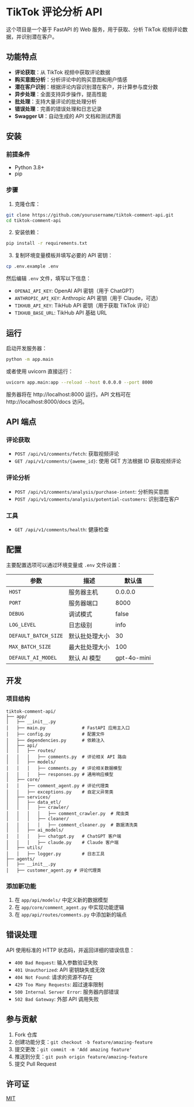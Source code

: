 # TikTok 评论分析 API

这个项目是一个基于 FastAPI 的 Web 服务，用于获取、分析 TikTok 视频评论数据，并识别潜在客户。

## 功能特点

- **评论获取**：从 TikTok 视频中获取评论数据
- **购买意图分析**：分析评论中的购买意图和用户情感
- **潜在客户识别**：根据评论内容识别潜在客户，并计算参与度分数
- **异步处理**：全面支持异步操作，提高性能
- **批处理**：支持大量评论的批处理分析
- **错误处理**：完善的错误处理和日志记录
- **Swagger UI**：自动生成的 API 文档和测试界面

## 安装

### 前提条件

- Python 3.8+
- pip

### 步骤

1. 克隆仓库：

```bash
git clone https://github.com/yourusername/tiktok-comment-api.git
cd tiktok-comment-api
```

2. 安装依赖：

```bash
pip install -r requirements.txt
```

3. 复制环境变量模板并填写必要的 API 密钥：

```bash
cp .env.example .env
```

然后编辑 `.env` 文件，填写以下信息：
- `OPENAI_API_KEY`: OpenAI API 密钥（用于 ChatGPT）
- `ANTHROPIC_API_KEY`: Anthropic API 密钥（用于 Claude，可选）
- `TIKHUB_API_KEY`: TikHub API 密钥（用于获取 TikTok 评论）
- `TIKHUB_BASE_URL`: TikHub API 基础 URL

## 运行

启动开发服务器：

```bash
python -m app.main
```

或者使用 uvicorn 直接运行：

```bash
uvicorn app.main:app --reload --host 0.0.0.0 --port 8000
```

服务器将在 http://localhost:8000 运行。API 文档可在 http://localhost:8000/docs 访问。

## API 端点

### 评论获取

- `POST /api/v1/comments/fetch`: 获取视频评论
- `GET /api/v1/comments/{aweme_id}`: 使用 GET 方法根据 ID 获取视频评论

### 评论分析

- `POST /api/v1/comments/analysis/purchase-intent`: 分析购买意图
- `POST /api/v1/comments/analysis/potential-customers`: 识别潜在客户

### 工具

- `GET /api/v1/comments/health`: 健康检查

## 配置

主要配置选项可以通过环境变量或 `.env` 文件设置：

| 参数 | 描述 | 默认值 |
|------|-------------|---------|
| `HOST` | 服务器主机 | 0.0.0.0 |
| `PORT` | 服务器端口 | 8000 |
| `DEBUG` | 调试模式 | false |
| `LOG_LEVEL` | 日志级别 | info |
| `DEFAULT_BATCH_SIZE` | 默认批处理大小 | 30 |
| `MAX_BATCH_SIZE` | 最大批处理大小 | 100 |
| `DEFAULT_AI_MODEL` | 默认 AI 模型 | gpt-4o-mini |

## 开发

### 项目结构

```
tiktok-comment-api/
├── app/
│   ├── __init__.py
│   ├── main.py              # FastAPI 应用主入口
│   ├── config.py            # 配置文件
│   ├── dependencies.py      # 依赖注入
│   ├── api/
│   │   ├── routes/
│   │   │   ├── comments.py  # 评论相关 API 路由
│   │   ├── models/
│   │   │   ├── comments.py  # 评论相关数据模型
│   │   │   ├── responses.py # 通用响应模型
│   ├── core/
│   │   ├── comment_agent.py # 评论代理类
│   │   ├── exceptions.py    # 自定义异常类
│   ├── services/
│   │   ├── data_etl/
│   │   │   ├── crawler/
│   │   │   │   ├── comment_crawler.py  # 爬虫类
│   │   │   ├── cleaner/
│   │   │   │   ├── comment_cleaner.py  # 数据清洗类
│   │   ├── ai_models/
│   │   │   ├── chatgpt.py   # ChatGPT 客户端
│   │   │   ├── claude.py    # Claude 客户端
│   ├── utils/
│   │   ├── logger.py        # 日志工具
├── agents/
│   ├── __init__.py
│   ├── customer_agent.py # 评论代理类
```

### 添加新功能

1. 在 `app/api/models/` 中定义新的数据模型
2. 在 `app/core/comment_agent.py` 中实现功能逻辑
3. 在 `app/api/routes/comments.py` 中添加新的端点

## 错误处理

API 使用标准的 HTTP 状态码，并返回详细的错误信息：

- `400 Bad Request`: 输入参数验证失败
- `401 Unauthorized`: API 密钥缺失或无效
- `404 Not Found`: 请求的资源不存在
- `429 Too Many Requests`: 超过速率限制
- `500 Internal Server Error`: 服务器内部错误
- `502 Bad Gateway`: 外部 API 调用失败

## 参与贡献

1. Fork 仓库
2. 创建功能分支：`git checkout -b feature/amazing-feature`
3. 提交更改：`git commit -m 'Add amazing feature'`
4. 推送到分支：`git push origin feature/amazing-feature`
5. 提交 Pull Request

## 许可证

[MIT](LICENSE)